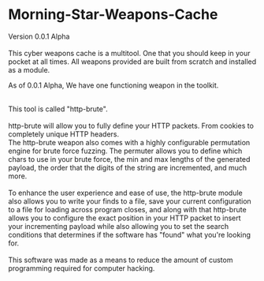 # Morning-Star-Weapons-Cache
Version 0.0.1 Alpha<br>
<br>
This cyber weapons cache is a multitool. One that you should keep in your pocket at all times. All weapons provided are built from scratch and installed as a module. 

As of 0.0.1 Alpha, We have one functioning weapon in the toolkit. <br><br>

This tool is called "http-brute".<br>
<br>
http-brute will allow you to fully define your HTTP packets. From cookies to completely unique HTTP headers.<br>
The http-brute weapon also comes with a highly configurable permutation engine for brute force fuzzing.  The permuter allows you to define which chars to use in your brute force, the min and max lengths of the generated payload, the order that the digits of the string are incremented, and much more. <br>
<br>
To enhance the user experience and ease of use, the http-brute module also allows you to write your finds to a file, save your current configuration to a file for loading across program closes, and along with that http-brute allows you to configure the exact position in your HTTP packet to insert your incrementing payload while also allowing you to set the search conditions that determines if the software has "found" what you're looking for.<br>
<br>
This software was made as a means to reduce the amount of custom programming required for computer hacking.
